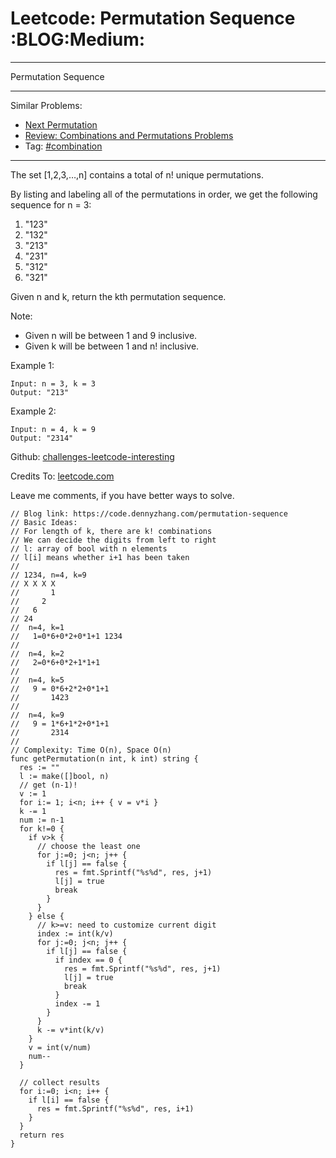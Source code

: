 # Leetcode: Permutation Sequence     :BLOG:Medium:


---

Permutation Sequence  

---

Similar Problems:  
-   [Next Permutation](https://code.dennyzhang.com/next-permutation)
-   [Review: Combinations and Permutations Problems](https://code.dennyzhang.com/review-combination)
-   Tag: [#combination](https://code.dennyzhang.com/tag/combination)

---

The set [1,2,3,&#x2026;,n] contains a total of n! unique permutations.  

By listing and labeling all of the permutations in order, we get the following sequence for n = 3:  

1.  "123"
2.  "132"
3.  "213"
4.  "231"
5.  "312"
6.  "321"

Given n and k, return the kth permutation sequence.  

Note:  

-   Given n will be between 1 and 9 inclusive.
-   Given k will be between 1 and n! inclusive.

Example 1:  

    Input: n = 3, k = 3
    Output: "213"

Example 2:  

    Input: n = 4, k = 9
    Output: "2314"

Github: [challenges-leetcode-interesting](https://github.com/DennyZhang/challenges-leetcode-interesting/tree/master/permutation-sequence)  

Credits To: [leetcode.com](https://leetcode.com/problems/permutation-sequence/description/)  

Leave me comments, if you have better ways to solve.  

    // Blog link: https://code.dennyzhang.com/permutation-sequence
    // Basic Ideas:
    // For length of k, there are k! combinations
    // We can decide the digits from left to right
    // l: array of bool with n elements
    // l[i] means whether i+1 has been taken
    //
    // 1234, n=4, k=9
    // X X X X
    //       1
    //     2
    //   6
    // 24
    //  n=4, k=1
    //   1=0*6+0*2+0*1+1 1234
    //
    //  n=4, k=2
    //   2=0*6+0*2+1*1+1
    //
    //  n=4, k=5
    //   9 = 0*6+2*2+0*1+1
    //       1423
    //
    //  n=4, k=9
    //   9 = 1*6+1*2+0*1+1
    //       2314
    //
    // Complexity: Time O(n), Space O(n)
    func getPermutation(n int, k int) string {
      res := ""
      l := make([]bool, n)
      // get (n-1)!
      v := 1
      for i:= 1; i<n; i++ { v = v*i }
      k -= 1
      num := n-1
      for k!=0 {
        if v>k {
          // choose the least one
          for j:=0; j<n; j++ {
            if l[j] == false {
              res = fmt.Sprintf("%s%d", res, j+1)
              l[j] = true
              break
            }
          }
        } else {
          // k>=v: need to customize current digit
          index := int(k/v)
          for j:=0; j<n; j++ {
            if l[j] == false {
              if index == 0 {
                res = fmt.Sprintf("%s%d", res, j+1)
                l[j] = true
                break
              }
              index -= 1
            }
          }
          k -= v*int(k/v)
        }
        v = int(v/num)
        num--
      }
    
      // collect results
      for i:=0; i<n; i++ {
        if l[i] == false {
          res = fmt.Sprintf("%s%d", res, i+1)
        }
      }
      return res
    }